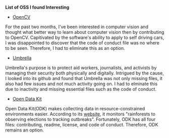 **List of OSS I found Interesting**
 - [OpenCV](https://github.com/opencv?utf8=%E2%9C%93&q=readme&type=&language=)
 
 For the past two months, I've been interested in computer vision and thought what better way to learn about computer vision then by contributing to OpenCV. Capitivated by the software's ability to apply to self driving cars, I was disappointed to discover that the code of conduct file was no where to be seen. Therefore, I had to eliminate this as an option.
 
 - [Umbrella](https://github.com/securityfirst/Umbrella_android)
 
 Umbrella's purpose is to protect aid workers, journalists, and activists by managing their security both physically and digitally. Intrigued by the cause, I looked into its github and found that Umbrella was not only missing files, it also had few issues and not much activity going on. I had to elminate this due to inactivity and missing essential files such as the code of conduct.
 
 - [Open Data Kit](https://github.com/opendatakit)
 
 Open Data Kit(ODK) makes collecting data in resource-constrained environments easier. According to its [website](http://opendatakit.org/), it monitors "rainforests to observing elections to tracking outbreaks". Fortunately, ODK has all four files: contributing, readme, license, and code of conduct. Therefore, ODK remains an option.
 
 
